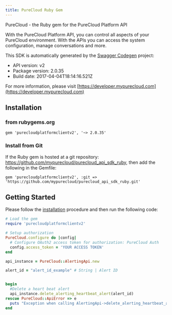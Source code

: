 ```yaml
---
title: PureCloud Ruby Gem
---
```


PureCloud - the Ruby gem for the PureCloud Platform API

With the PureCloud Platform API, you can control all aspects of your PureCloud environment. With the APIs you can access the system configuration, manage conversations and more.

This SDK is automatically generated by the [Swagger Codegen](https://github.com/swagger-api/swagger-codegen) project:

- API version: v2
- Package version: 2.0.35
- Build date: 2017-04-04T18:14:16.521Z

For more information, please visit [https://developer.mypurecloud.com](https://developer.mypurecloud.com)

## Installation

### from rubygems.org

    gem 'purecloudplatformclientv2', '~> 2.0.35'

### Install from Git

If the Ruby gem is hosted at a git repository: https://github.com/mypurecloud/purecloud_api_sdk_ruby, then add the following in the Gemfile:

    gem 'purecloudplatformclientv2', :git => 'https://github.com/mypurecloud/purecloud_api_sdk_ruby.git'


## Getting Started

Please follow the [installation](#installation) procedure and then run the following code:

~~~ruby
# Load the gem
require 'purecloudplatformclientv2'

# Setup authorization
PureCloud.configure do |config|
  # Configure OAuth2 access token for authorization: PureCloud Auth
  config.access_token = 'YOUR ACCESS TOKEN'
end

api_instance = PureCloud::AlertingApi.new

alert_id = "alert_id_example" # String | Alert ID


begin
  #Delete a heart beat alert
  api_instance.delete_alerting_heartbeat_alert(alert_id)
rescue PureCloud::ApiError => e
  puts "Exception when calling AlertingApi->delete_alerting_heartbeat_alert: #{e}"
end

~~~
